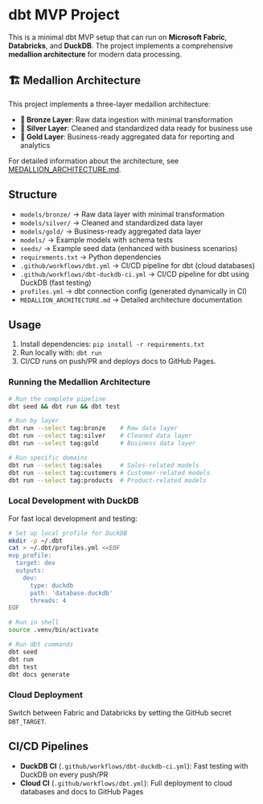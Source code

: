 # dbt MVP Project

This is a minimal dbt MVP setup that can run on **Microsoft Fabric**, **Databricks**, and **DuckDB**. The project implements a comprehensive **medallion architecture** for modern data processing.

## 🏗️ Medallion Architecture

This project implements a three-layer medallion architecture:

- **🥉 Bronze Layer**: Raw data ingestion with minimal transformation
- **🥈 Silver Layer**: Cleaned and standardized data ready for business use  
- **🥇 Gold Layer**: Business-ready aggregated data for reporting and analytics

For detailed information about the architecture, see [MEDALLION_ARCHITECTURE.md](MEDALLION_ARCHITECTURE.md).

## Structure
- `models/bronze/` → Raw data layer with minimal transformation
- `models/silver/` → Cleaned and standardized data layer
- `models/gold/` → Business-ready aggregated data layer
- `models/` → Example models with schema tests
- `seeds/` → Example seed data (enhanced with business scenarios)
- `requirements.txt` → Python dependencies
- `.github/workflows/dbt.yml` → CI/CD pipeline for dbt (cloud databases)
- `.github/workflows/dbt-duckdb-ci.yml` → CI/CD pipeline for dbt using DuckDB (fast testing)
- `profiles.yml` → dbt connection config (generated dynamically in CI)
- `MEDALLION_ARCHITECTURE.md` → Detailed architecture documentation

## Usage
1. Install dependencies: `pip install -r requirements.txt`
2. Run locally with: `dbt run`
3. CI/CD runs on push/PR and deploys docs to GitHub Pages.

### Running the Medallion Architecture
```bash
# Run the complete pipeline
dbt seed && dbt run && dbt test

# Run by layer
dbt run --select tag:bronze    # Raw data layer
dbt run --select tag:silver    # Cleaned data layer  
dbt run --select tag:gold      # Business data layer

# Run specific domains
dbt run --select tag:sales     # Sales-related models
dbt run --select tag:customers # Customer-related models
dbt run --select tag:products  # Product-related models
```

### Local Development with DuckDB
For fast local development and testing:
```bash
# Set up local profile for DuckDB
mkdir -p ~/.dbt
cat > ~/.dbt/profiles.yml <<EOF
mvp_profile:
  target: dev
  outputs:
    dev:
      type: duckdb
      path: 'database.duckdb'
      threads: 4
EOF

# Run in shell
source .venv/bin/activate

# Run dbt commands
dbt seed
dbt run
dbt test
dbt docs generate
```

### Cloud Deployment
Switch between Fabric and Databricks by setting the GitHub secret `DBT_TARGET`.

## CI/CD Pipelines
- **DuckDB CI** (`.github/workflows/dbt-duckdb-ci.yml`): Fast testing with DuckDB on every push/PR
- **Cloud CI** (`.github/workflows/dbt.yml`): Full deployment to cloud databases and docs to GitHub Pages

